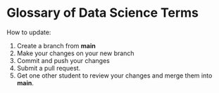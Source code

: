 # Glossary of Data Science Terms

How to update:
1. Create a branch from **main**
2. Make your changes on your new branch
3. Commit and push your changes
4. Submit a pull request. 
5. Get one other student to review your changes and merge them into **main**. 

